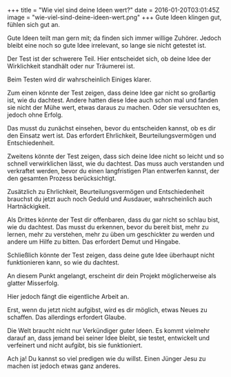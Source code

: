 +++
title = "Wie viel sind deine Ideen wert?"
date = 2016-01-20T03:01:45Z
image = "wie-viel-sind-deine-ideen-wert.png"
+++
Gute Ideen klingen gut, fühlen sich gut an.

Gute Ideen teilt man gern mit; da finden sich immer willige Zuhörer. Jedoch bleibt eine noch so gute Idee irrelevant, so lange sie nicht getestet ist.

Der Test ist der schwerere Teil. Hier entscheidet sich, ob deine Idee der Wirklichkeit standhält oder nur Träumerei ist.

Beim Testen wird dir wahrscheinlich Einiges klarer.

Zum einen könnte der Test zeigen, dass deine Idee gar nicht so großartig ist, wie du dachtest. Andere hatten diese Idee auch schon mal und fanden sie nicht der Mühe wert, etwas daraus zu machen. Oder sie versuchten es, jedoch ohne Erfolg.

Das musst du zunächst einsehen, bevor du entscheiden kannst, ob es dir den Einsatz wert ist. Das erfordert Ehrlichkeit, Beurteilungsvermögen und Entschiedenheit.

Zweitens könnte der Test zeigen, dass sich deine Idee nicht so leicht und so schnell verwirklichen lässt, wie du dachtest. Das muss auch verstanden und verkraftet werden, bevor du einen langfristigen Plan entwerfen kannst, der den gesamten Prozess berücksichtigt.

Zusätzlich zu Ehrlichkeit, Beurteilungsvermögen und Entschiedenheit brauchst du jetzt auch noch Geduld und Ausdauer, wahrscheinlich auch Hartnäckigkeit.

Als Drittes könnte der Test dir offenbaren, dass du gar nicht so schlau bist, wie du dachtest. Das musst du erkennen, bevor du bereit bist, mehr zu lernen, mehr zu verstehen, mehr zu üben um geschickter zu werden und andere um Hilfe zu bitten. Das erfordert Demut und Hingabe.

Schließlich könnte der Test zeigen, dass deine gute Idee überhaupt nicht funktionieren kann, so wie du dachtest.

An diesem Punkt angelangt, erscheint dir dein Projekt möglicherweise als glatter Misserfolg.

Hier jedoch fängt die eigentliche Arbeit an.

Erst, wenn du jetzt nicht aufgibst, wird es dir möglich, etwas Neues zu schaffen. Das allerdings erfordert Glaube.

Die Welt braucht nicht nur Verkündiger guter Ideen. Es kommt vielmehr darauf an, dass jemand bei seiner Idee bleibt, sie testet, entwickelt und verfeinert und nicht aufgibt, bis sie funktioniert.

Ach ja! Du kannst so viel predigen wie du willst. Einen Jünger Jesu zu machen ist jedoch etwas ganz anderes.
